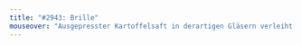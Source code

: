 ```yaml
---
title: "#2943: Brille"
mouseover: "Ausgepresster Kartoffelsaft in derartigen Gläsern verleiht Sehstärke."
---
```


